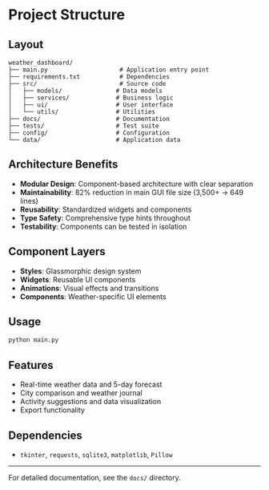 # Project Structure

## Layout

```text
weather_dashboard/
├── main.py                    # Application entry point
├── requirements.txt           # Dependencies
├── src/                       # Source code
│   ├── models/               # Data models
│   ├── services/             # Business logic
│   ├── ui/                   # User interface
│   └── utils/                # Utilities
├── docs/                     # Documentation
├── tests/                    # Test suite
├── config/                   # Configuration
└── data/                     # Application data
```

## Architecture Benefits

- **Modular Design**: Component-based architecture with clear separation
- **Maintainability**: 82% reduction in main GUI file size (3,500+ → 649 lines)
- **Reusability**: Standardized widgets and components
- **Type Safety**: Comprehensive type hints throughout
- **Testability**: Components can be tested in isolation

## Component Layers

- **Styles**: Glassmorphic design system
- **Widgets**: Reusable UI components
- **Animations**: Visual effects and transitions
- **Components**: Weather-specific UI elements

## Usage

```bash
python main.py
```

## Features

- Real-time weather data and 5-day forecast
- City comparison and weather journal
- Activity suggestions and data visualization
- Export functionality

## Dependencies

- `tkinter`, `requests`, `sqlite3`, `matplotlib`, `Pillow`

---

For detailed documentation, see the `docs/` directory.
